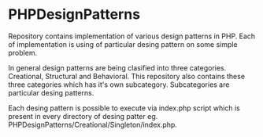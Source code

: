 # PHPDesignPatterns
Repository contains implementation of various design patterns in PHP. Each of implementation is using of particular desing pattern on some simple problem.

In general design patterns are being clasified into three categories. Creational, Structural and Behavioral. This repository also contains these three categories which has it's own subcategory. Subcategories are particular desing patterns.

Each desing pattern is possible to execute via index.php script which is present in every directory of desing patter eg. PHPDesignPatterns/Creational/Singleton/index.php.
